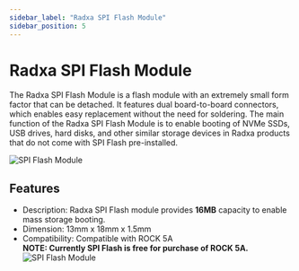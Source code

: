 ```yaml
---
sidebar_label: "Radxa SPI Flash Module"
sidebar_position: 5
---
```


# Radxa SPI Flash Module

The Radxa SPI Flash Module is a flash module with an extremely small form factor that can be detached. It features dual board-to-board connectors, which enables easy replacement without the need for soldering. The main function of the Radxa SPI Flash Module is to enable booting of NVMe SSDs, USB drives, hard disks, and other similar storage devices in Radxa products that do not come with SPI Flash pre-installed.

![SPI Flash Module](/img/accessories/spi-flash.webp)

## Features

- Description: Radxa SPI Flash module provides **16MB** capacity to enable mass storage booting.
- Dimension: 13mm x 18mm x 1.5mm
- Compatibility: Compatible with ROCK 5A  
  **NOTE: Currently SPI Flash is free for purchase of ROCK 5A.**
  ![SPI Flash Module](/img/accessories/spi-with-rock5a.webp)
